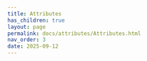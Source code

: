 ```yaml
---
title: Attributes
has_children: true
layout: page
permalink: docs/attributes/Attributes.html
nav_order: 3
date: 2025-09-12
---
```

